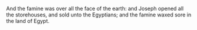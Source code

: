 And the famine was over all the face of the earth: and Joseph opened all the storehouses, and sold unto the Egyptians; and the famine waxed sore in the land of Egypt.
